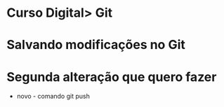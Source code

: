 # Curso Digital> Git

# Salvando modificações no Git

# Segunda alteração que quero fazer 

* novo - comando git push